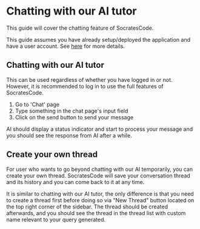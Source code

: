 # Chatting with our AI tutor

This guide will cover the chatting feature of SocratesCode.

This guide assumes you have already setup/deployed the application and have a user account. See [here](auth.md) for more details.

## Chatting with our AI tutor
This can be used regardless of whether you have logged in or not. However, it is recommended to log in to use the full features of SocratesCode.

1. Go to 'Chat' page
2. Type something in the chat page's input field
3. Click on the send button to send your message

AI should display a status indicator and start to process your message and you should see the response from AI after a while.

## Create your own thread
For user who wants to go beyond chatting with our AI temporarily, you can create your own thread. SocratesCode will save your conversation thread and its history and you can come back to it at any time.

It is similar to chatting with our AI tutor, the only difference is that you need to create a thread first before doing so via "New Thread" button located on the top right corner of the sidebar. The thread should be created afterwards, and you should see the thread in the thread list with custom name relevant to your query generated.